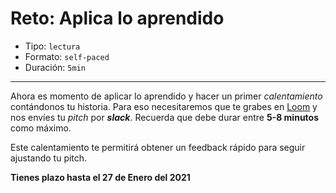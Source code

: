 # Reto: Aplica lo aprendido

* Tipo: `lectura`
* Formato: `self-paced`
* Duración: `5min`

***

Ahora es momento de aplicar lo aprendido y hacer un primer _calentamiento_
contándonos tu historia. Para eso necesitaremos que te grabes en [Loom](https://www.loom.com/) y nos envíes tu _pitch_ por ***slack***. Recuerda que debe durar entre **5-8 minutos** como máximo.

Este calentamiento te permitirá obtener un feedback rápido para seguir ajustando
tu pitch. 

**Tienes plazo hasta el 27 de Enero del 2021**
